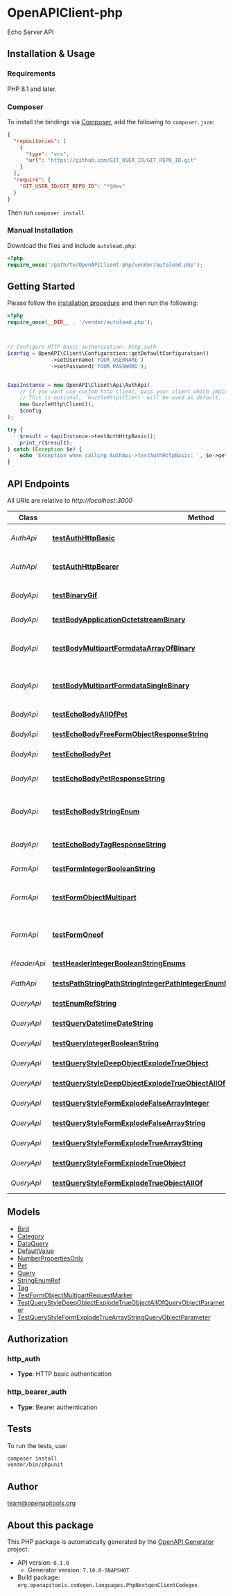 # OpenAPIClient-php

Echo Server API


## Installation & Usage

### Requirements

PHP 8.1 and later.

### Composer

To install the bindings via [Composer](https://getcomposer.org/), add the following to `composer.json`:

```json
{
  "repositories": [
    {
      "type": "vcs",
      "url": "https://github.com/GIT_USER_ID/GIT_REPO_ID.git"
    }
  ],
  "require": {
    "GIT_USER_ID/GIT_REPO_ID": "*@dev"
  }
}
```

Then run `composer install`

### Manual Installation

Download the files and include `autoload.php`:

```php
<?php
require_once('/path/to/OpenAPIClient-php/vendor/autoload.php');
```

## Getting Started

Please follow the [installation procedure](#installation--usage) and then run the following:

```php
<?php
require_once(__DIR__ . '/vendor/autoload.php');



// Configure HTTP basic authorization: http_auth
$config = OpenAPI\Client\Configuration::getDefaultConfiguration()
              ->setUsername('YOUR_USERNAME')
              ->setPassword('YOUR_PASSWORD');


$apiInstance = new OpenAPI\Client\Api\AuthApi(
    // If you want use custom http client, pass your client which implements `GuzzleHttp\ClientInterface`.
    // This is optional, `GuzzleHttp\Client` will be used as default.
    new GuzzleHttp\Client(),
    $config
);

try {
    $result = $apiInstance->testAuthHttpBasic();
    print_r($result);
} catch (Exception $e) {
    echo 'Exception when calling AuthApi->testAuthHttpBasic: ', $e->getMessage(), PHP_EOL;
}

```

## API Endpoints

All URIs are relative to *http://localhost:3000*

Class | Method | HTTP request | Description
------------ | ------------- | ------------- | -------------
*AuthApi* | [**testAuthHttpBasic**](docs/Api/AuthApi.md#testauthhttpbasic) | **POST** /auth/http/basic | To test HTTP basic authentication
*AuthApi* | [**testAuthHttpBearer**](docs/Api/AuthApi.md#testauthhttpbearer) | **POST** /auth/http/bearer | To test HTTP bearer authentication
*BodyApi* | [**testBinaryGif**](docs/Api/BodyApi.md#testbinarygif) | **POST** /binary/gif | Test binary (gif) response body
*BodyApi* | [**testBodyApplicationOctetstreamBinary**](docs/Api/BodyApi.md#testbodyapplicationoctetstreambinary) | **POST** /body/application/octetstream/binary | Test body parameter(s)
*BodyApi* | [**testBodyMultipartFormdataArrayOfBinary**](docs/Api/BodyApi.md#testbodymultipartformdataarrayofbinary) | **POST** /body/application/octetstream/array_of_binary | Test array of binary in multipart mime
*BodyApi* | [**testBodyMultipartFormdataSingleBinary**](docs/Api/BodyApi.md#testbodymultipartformdatasinglebinary) | **POST** /body/application/octetstream/single_binary | Test single binary in multipart mime
*BodyApi* | [**testEchoBodyAllOfPet**](docs/Api/BodyApi.md#testechobodyallofpet) | **POST** /echo/body/allOf/Pet | Test body parameter(s)
*BodyApi* | [**testEchoBodyFreeFormObjectResponseString**](docs/Api/BodyApi.md#testechobodyfreeformobjectresponsestring) | **POST** /echo/body/FreeFormObject/response_string | Test free form object
*BodyApi* | [**testEchoBodyPet**](docs/Api/BodyApi.md#testechobodypet) | **POST** /echo/body/Pet | Test body parameter(s)
*BodyApi* | [**testEchoBodyPetResponseString**](docs/Api/BodyApi.md#testechobodypetresponsestring) | **POST** /echo/body/Pet/response_string | Test empty response body
*BodyApi* | [**testEchoBodyStringEnum**](docs/Api/BodyApi.md#testechobodystringenum) | **POST** /echo/body/string_enum | Test string enum response body
*BodyApi* | [**testEchoBodyTagResponseString**](docs/Api/BodyApi.md#testechobodytagresponsestring) | **POST** /echo/body/Tag/response_string | Test empty json (request body)
*FormApi* | [**testFormIntegerBooleanString**](docs/Api/FormApi.md#testformintegerbooleanstring) | **POST** /form/integer/boolean/string | Test form parameter(s)
*FormApi* | [**testFormObjectMultipart**](docs/Api/FormApi.md#testformobjectmultipart) | **POST** /form/object/multipart | Test form parameter(s) for multipart schema
*FormApi* | [**testFormOneof**](docs/Api/FormApi.md#testformoneof) | **POST** /form/oneof | Test form parameter(s) for oneOf schema
*HeaderApi* | [**testHeaderIntegerBooleanStringEnums**](docs/Api/HeaderApi.md#testheaderintegerbooleanstringenums) | **GET** /header/integer/boolean/string/enums | Test header parameter(s)
*PathApi* | [**testsPathStringPathStringIntegerPathIntegerEnumNonrefStringPathEnumRefStringPath**](docs/Api/PathApi.md#testspathstringpathstringintegerpathintegerenumnonrefstringpathenumrefstringpath) | **GET** /path/string/{path_string}/integer/{path_integer}/{enum_nonref_string_path}/{enum_ref_string_path} | Test path parameter(s)
*QueryApi* | [**testEnumRefString**](docs/Api/QueryApi.md#testenumrefstring) | **GET** /query/enum_ref_string | Test query parameter(s)
*QueryApi* | [**testQueryDatetimeDateString**](docs/Api/QueryApi.md#testquerydatetimedatestring) | **GET** /query/datetime/date/string | Test query parameter(s)
*QueryApi* | [**testQueryIntegerBooleanString**](docs/Api/QueryApi.md#testqueryintegerbooleanstring) | **GET** /query/integer/boolean/string | Test query parameter(s)
*QueryApi* | [**testQueryStyleDeepObjectExplodeTrueObject**](docs/Api/QueryApi.md#testquerystyledeepobjectexplodetrueobject) | **GET** /query/style_deepObject/explode_true/object | Test query parameter(s)
*QueryApi* | [**testQueryStyleDeepObjectExplodeTrueObjectAllOf**](docs/Api/QueryApi.md#testquerystyledeepobjectexplodetrueobjectallof) | **GET** /query/style_deepObject/explode_true/object/allOf | Test query parameter(s)
*QueryApi* | [**testQueryStyleFormExplodeFalseArrayInteger**](docs/Api/QueryApi.md#testquerystyleformexplodefalsearrayinteger) | **GET** /query/style_form/explode_false/array_integer | Test query parameter(s)
*QueryApi* | [**testQueryStyleFormExplodeFalseArrayString**](docs/Api/QueryApi.md#testquerystyleformexplodefalsearraystring) | **GET** /query/style_form/explode_false/array_string | Test query parameter(s)
*QueryApi* | [**testQueryStyleFormExplodeTrueArrayString**](docs/Api/QueryApi.md#testquerystyleformexplodetruearraystring) | **GET** /query/style_form/explode_true/array_string | Test query parameter(s)
*QueryApi* | [**testQueryStyleFormExplodeTrueObject**](docs/Api/QueryApi.md#testquerystyleformexplodetrueobject) | **GET** /query/style_form/explode_true/object | Test query parameter(s)
*QueryApi* | [**testQueryStyleFormExplodeTrueObjectAllOf**](docs/Api/QueryApi.md#testquerystyleformexplodetrueobjectallof) | **GET** /query/style_form/explode_true/object/allOf | Test query parameter(s)

## Models

- [Bird](docs/Model/Bird.md)
- [Category](docs/Model/Category.md)
- [DataQuery](docs/Model/DataQuery.md)
- [DefaultValue](docs/Model/DefaultValue.md)
- [NumberPropertiesOnly](docs/Model/NumberPropertiesOnly.md)
- [Pet](docs/Model/Pet.md)
- [Query](docs/Model/Query.md)
- [StringEnumRef](docs/Model/StringEnumRef.md)
- [Tag](docs/Model/Tag.md)
- [TestFormObjectMultipartRequestMarker](docs/Model/TestFormObjectMultipartRequestMarker.md)
- [TestQueryStyleDeepObjectExplodeTrueObjectAllOfQueryObjectParameter](docs/Model/TestQueryStyleDeepObjectExplodeTrueObjectAllOfQueryObjectParameter.md)
- [TestQueryStyleFormExplodeTrueArrayStringQueryObjectParameter](docs/Model/TestQueryStyleFormExplodeTrueArrayStringQueryObjectParameter.md)

## Authorization

### http_auth

- **Type**: HTTP basic authentication


### http_bearer_auth

- **Type**: Bearer authentication

## Tests

To run the tests, use:

```bash
composer install
vendor/bin/phpunit
```

## Author

team@openapitools.org

## About this package

This PHP package is automatically generated by the [OpenAPI Generator](https://openapi-generator.tech) project:

- API version: `0.1.0`
    - Generator version: `7.10.0-SNAPSHOT`
- Build package: `org.openapitools.codegen.languages.PhpNextgenClientCodegen`

